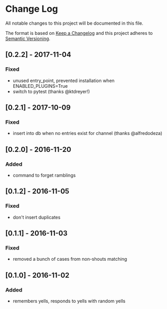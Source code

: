# Change Log
All notable changes to this project will be documented in this file.

The format is based on [Keep a Changelog](http://keepachangelog.com/)
and this project adheres to [Semantic Versioning](http://semver.org/).

## [0.2.2] - 2017-11-04
### Fixed
- unused entry_point, prevented installation when ENABLED_PLUGINS=True
- switch to pytest (thanks @ktdreyer!)

## [0.2.1] - 2017-10-09
### Fixed
- insert into db when no entries exist for channel (thanks @alfredodeza)

## [0.2.0] - 2016-11-20
### Added
- command to forget ramblings

## [0.1.2] - 2016-11-05
### Fixed
- don't insert duplicates

## [0.1.1] - 2016-11-03
### Fixed
- removed a bunch of cases from non-shouts matching

## [0.1.0] - 2016-11-02
### Added
- remembers yells, responds to yells with random yells
